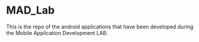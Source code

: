 # MAD_Lab
This is the repo of the android applications that have been developed during the Mobile Application Development LAB.

